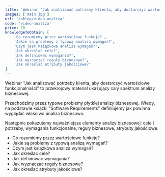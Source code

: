 ```yaml
---
title: 'Webinar "Jak analizować potrzeby klienta, aby dostarczyć wartościowe funkcjonalności"'
images: ['main.jpg']
url: '/sklep/video-analiza'
code: 'video-analiza'
price: 79
knowledgeToObtain: [
    'Co rozumiemy przez wartościowe funkcje?', 
    'Jakie są problemy z typową analizą wymagań?', 
    'Czym jest książkowa analiza wymagań?', 
    'Jak określać cele?', 
    'Jak definiować wymagania?', 
    'Jak wyznaczać reguły biznesowe?',
    'Jak określać atrybuty jakościowe?'
]
---
```

Webinar "Jak analizować potrzeby klienta, aby dostarczyć wartościowe funkcjonalności" to przekrojowy materiał ukazujący cały spektrum analizy biznesowej.

Przechodzimy przez typowe problemy płytkiej analizy biznesowej. Wtedy, na podstawie książki "Software Requirements" definiujemy jak powinna wyglądać właściwa analiza biznesowa.

Następnie pokazujemy najważniejsze elementy analizy biznesowej: cele i potrzeby, wymagania funkcjonalne, reguły biznesowe, atrybuty jakościowe. 

- Co rozumiemy przez wartościowe funkcje? 
- Jakie są problemy z typową analizą wymagań? 
- Czym jest książkowa analiza wymagań? 
- Jak określać cele? 
- Jak definiować wymagania? 
- Jak wyznaczać reguły biznesowe?
- Jak określać atrybuty jakościowe?